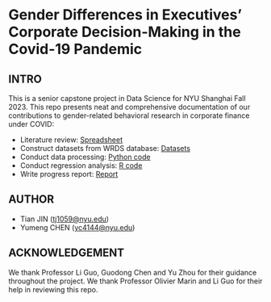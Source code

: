 # Gender Differences in Executives’ Corporate Decision-Making in the Covid-19 Pandemic

## INTRO
This is a senior capstone project in Data Science for NYU Shanghai Fall 2023. This repo presents neat and comprehensive documentation of our contributions to gender-related behavioral research in corporate finance under COVID:
- Literature review: [Spreadsheet](https://github.com/koapushjin/Spring2023-DS-capstone/blob/main/LitReview.xlsx)
- Construct datasets from WRDS database: [Datasets](https://drive.google.com/drive/folders/1gQpdYr2HWfVwZJeqvgmkBv8pZQB4V1zv?usp=sharing)
- Conduct data processing: [Python code](https://github.com/koapushjin/Spring2023-DS-capstone/blob/main/DataProcessing.ipynb)
- Conduct regression analysis: [R code](https://github.com/koapushjin/Spring2023-DS-capstone/blob/main/Regression.R)
- Write progress report: [Report](https://github.com/koapushjin/Spring2023-DS-capstone/blob/main/CapstoneReport.pdf)


## AUTHOR
- Tian JIN (tj1059@nyu.edu)
- Yumeng CHEN (yc4144@nyu.edu)


## ACKNOWLEDGEMENT
We thank Professor Li Guo, Guodong Chen and Yu Zhou for their guidance throughout the project. We thank Professor Olivier Marin and Li Guo for their help in reviewing this repo.
